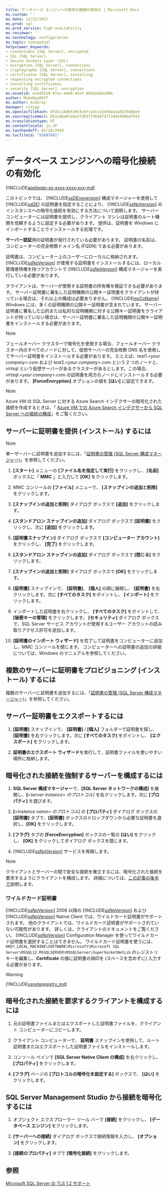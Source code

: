 ```yaml
---
title: データベース エンジンへの暗号化接続の有効化 | Microsoft Docs
ms.custom: ''
ms.date: 12/21/2017
ms.prod: sql
ms.prod_service: high-availability
ms.reviewer: ''
ms.technology: configuration
ms.topic: conceptual
helpviewer_keywords:
- connections [SQL Server], encrypted
- SSL [SQL Server]
- Secure Sockets Layer (SSL)
- encryption [SQL Server], connections
- cryptography [SQL Server], connections
- certificates [SQL Server], installing
- requesting encrypted connections
- installing certificates
- security [SQL Server], encryption
ms.assetid: e1e55519-97ec-4404-81ef-881da3b42006
author: MikeRayMSFT
ms.author: mikeray
manager: craigg
ms.openlocfilehash: 6fd3c164b539c8c6fc2dcce24f8ea1ad479ddee6
ms.sourcegitcommit: b51edbe07a0a2fdb5f74b5874771042400baf919
ms.translationtype: HT
ms.contentlocale: ja-JP
ms.lasthandoff: 01/28/2019
ms.locfileid: "55087691"
---
```

# <a name="enable-encrypted-connections-to-the-database-engine"></a>データベース エンジンへの暗号化接続の有効化
[!INCLUDE[appliesto-ss-xxxx-xxxx-xxx-md](../../includes/appliesto-ss-xxxx-xxxx-xxx-md.md)]

  このトピックでは、 [!INCLUDE[ssDEnoversion](../../includes/ssdenoversion-md.md)] 構成マネージャーを使用して [!INCLUDE[ssDE](../../includes/ssde-md.md)] の証明書を指定することにより、 [!INCLUDE[ssNoVersion](../../includes/ssnoversion-md.md)] のインスタンスへの暗号化接続を有効にする方法について説明します。 サーバー コンピューターには証明書を提供し、クライアント マシンは証明書のルート機関を信頼するように設定する必要があります。 提供は、証明書を Windows にインポートすることでインストールする処理です。  
  
 **サーバー認証**用の証明書が発行されている必要があります。 証明書の名前は、コンピューターの完全修飾ドメイン名 (FQDN) である必要があります。  
  
 証明書は、コンピューター上のユーザーにローカルに格納されます。 [!INCLUDE[ssNoVersion](../../includes/ssnoversion-md.md)] が使用する証明書をインストールするには、ローカル管理者特権を持つアカウントで [!INCLUDE[ssNoVersion](../../includes/ssnoversion-md.md)] 構成マネージャーを実行している必要があります。
 
  
 クライアントは、サーバーが使用する証明書の所有権を検証できる必要があります。 サーバー証明書に署名した証明機関の公開キー証明書をクライアントが持っている場合は、それ以上の構成は必要ありません。 [!INCLUDE[msCoName](../../includes/msconame-md.md)] Windows には、多くの証明機関の公開キー証明書が含まれています。 サーバー証明書に署名した公的または私的な証明機関に対する公開キー証明書をクライアントが持っていない場合は、サーバー証明書に署名した証明機関の公開キー証明書をインストールする必要があります。  
  
> [!NOTE]  
>  フェールオーバー クラスターで暗号化を使用する場合、フェールオーバー クラスター内のすべてのノードに対して、仮想サーバーの完全修飾 DNS 名を使用してサーバー証明書をインストールする必要があります。 たとえば、test1.*\<your company>*.com および test2.*\<your company>*.com という 2 つのノードと、virtsql という仮想サーバーがあるクラスターがあるとします。この場合、virtsql.*\<your company>*.com の証明書を両方のノードにインストールする必要があります。 **[ForceEncryption]** オプションの値を **[はい]** に設定できます。  

> [!NOTE]
> Azure VM の SQL Server に対する Azure Search インデクサーの暗号化された接続を作成するときは、「 [Azure VM での Azure Search インデクサーから SQL Server への接続の構成](https://azure.microsoft.com/documentation/articles/search-howto-connecting-azure-sql-iaas-to-azure-search-using-indexers/)」をご覧ください。 
  
 
##  <a name="Provision"></a> サーバーに証明書を提供 (インストール) するには  

>[!NOTE]
>単一サーバーに証明書を追加するには、「[証明書の管理 (SQL Server 構成マネージャー)](https://docs.microsoft.com/sql/database-engine/configure-windows/manage-certificates.md)」を参照してください。
  
1.  **[スタート]** メニューの **[ファイル名を指定して実行]** をクリックし、 **[名前]** ボックスに「 **MMC** 」と入力して **[OK]** をクリックします。  
  
2.  MMC コンソールの **[ファイル]** メニューで、 **[スナップインの追加と削除]** をクリックします。  
  
3.  **[スナップインの追加と削除]** ダイアログ ボックスで **[追加]** をクリックします。  
  
4.  **[スタンドアロン スナップインの追加]** ダイアログ ボックスで **[証明書]** をクリックし、次に **[追加]** をクリックします。  
  
5.  **[証明書スナップイン]** ダイアログ ボックスで **[コンピューター アカウント]** をクリックし、 **[完了]** をクリックします。  
  
6.  **[スタンドアロン スナップインの追加]** ダイアログ ボックスで **[閉じる]** をクリックします。  
  
7.  **[スナップインの追加と削除]** ダイアログ ボックスで **[OK]** をクリックします。  
  
8.  **[証明書]** スナップインで、 **[証明書]**、 **[個人]** の順に展開し、 **[証明書]** を右クリックします。次に **[すべてのタスク]** をポイントし、 **[インポート]** をクリックします。  

9. インポートした証明書を右クリックし、 **[すべてのタスク]** をポイントして、 **[秘密キーの管理]** をクリックします。 **[セキュリティ]** ダイアログ ボックスで、SQL Server サービス アカウントが使用するユーザー アカウントの読み取りアクセス許可を追加します。  
  
10. **[証明書のインポート ウィザード]** を完了して証明書をコンピューターに追加し、MMC コンソールを閉じます。 コンピューターへの証明書の追加の詳細については、Windows のマニュアルを参照してください。  
  
## <a name="to-provision-install-a-certificate-across-multiple-servers"></a>複数のサーバーに証明書をプロビジョニング (インストール) するには

複数のサーバーに証明書を追加するには、「[証明書の管理 (SQL Server 構成マネージャー)](https://docs.microsoft.com/sql/database-engine/configure-windows/manage-certificates.md)」を参照してください。

##  <a name="Export"></a> サーバー証明書をエクスポートするには  
  
1.  **[証明書]** スナップインで、 **[証明書]** / **[個人]** フォルダーで証明書を探し、 **[証明書]** を右クリックします。次に **[すべてのタスク]** をポイントし、 **[エクスポート]** をクリックします。  
  
2.  **証明書のエクスポート ウィザード**を実行して、証明書ファイルを使いやすい場所に格納します。  
  
##  <a name="ConfigureServerConnections"></a> 暗号化された接続を強制するサーバーを構成するには  
  
1.  **SQL Server 構成マネージャー**で、**[SQL Server ネットワークの構成]** を展開し、**[**_\<server instance> のプロトコル]_ を右クリックします。次に **[プロパティ]** を選びます。  
  
2.  **[**_\<instance name> のプロトコル]_ の **[プロパティ]** ダイアログ ボックスの **[証明書]** タブで、**[証明書]** ボックスのドロップダウンから必要な証明書を選択し、**[OK]** をクリックします。  
  
3.  **[フラグ]** タブの **[ForceEncryption]** ボックスの一覧の **[はい]** をクリックし、 **[OK]** をクリックしてダイアログ ボックスを閉じます。  
  
4.  [!INCLUDE[ssNoVersion](../../includes/ssnoversion-md.md)] サービスを再開します。  


> [!NOTE]
> クライアントとサーバーの間で安全な接続を確立するには、暗号化された接続を要求するようにクライアントを構成します。 詳細については、[この記事の後半で](#client-request-encrypt-connect-23h)説明します。

### <a name="wildcard-certificates"></a>ワイルドカード証明書  
[!INCLUDE[ssNoVersion](../../includes/ssnoversion-md.md)] 2008 以降の [!INCLUDE[ssNoVersion](../../includes/ssnoversion-md.md)] および [!INCLUDE[ssNoVersion](../../includes/ssnoversion-md.md)] Native Client では、ワイルドカード証明書がサポートされます。 他のクライアントでは、ワイルドカード証明書がサポートされていない可能性があります。 詳しくは、クライアントのドキュメントをご覧ください。 [!INCLUDE[ssNoVersion](../../includes/ssnoversion-md.md)] Configuration Manager を使ってワイルドカード証明書を選択することはできません。 ワイルドカード証明書を使うには、`HKEY_LOCAL_MACHINE\SOFTWARE\Microsoft\Microsoft SQL Server\MSSQL12.MSSQLSERVER\MSSQLServer\SuperSocketNetLib` のレジストリ キーを編集し、**Certificate** の値に証明書の拇印を (スペースを含めずに) 入力する必要があります。  

> [!WARNING]  
> [!INCLUDE[ssnoteregistry_md](../../includes/ssnoteregistry-md.md)]  

<a name="client-request-encrypt-connect-23h"/></a>

## <a name="ConfigureClientConnections"></a> 暗号化された接続を要求するクライアントを構成するには  
  
1.  元の証明書ファイルまたはエクスポートした証明書ファイルを、クライアント コンピューターにコピーします。  
  
2.  クライアント コンピューターで、 **証明書** スナップインを使用して、ルート証明書またはエクスポートした証明書ファイルをインストールします。  
  
3.  コンソール ペインで **[SQL Server Native Client の構成]** を右クリックし、 **[プロパティ]** をクリックします。  
  
4.  **[フラグ]** ページの **[プロトコルの暗号化を設定する]** ボックスで、 **[はい]** をクリックします。  
  
## <a name="EncryptConnection"></a> SQL Server Management Studio から接続を暗号化するには  
  
1.  オブジェクト エクスプローラー ツール バーで **[接続]** をクリックし、 **[データベース エンジン]** をクリックします。  
  
2.  **[サーバーへの接続]** ダイアログ ボックスで接続情報を入力し、 **[オプション]** をクリックします。  
  
3.  **[接続のプロパティ]** タブで **[暗号化接続]** をクリックします。  
  
## <a name="see-also"></a>参照

[Microsoft SQL Server の TLS 1.2 サポート](https://support.microsoft.com/kb/3135244)  

